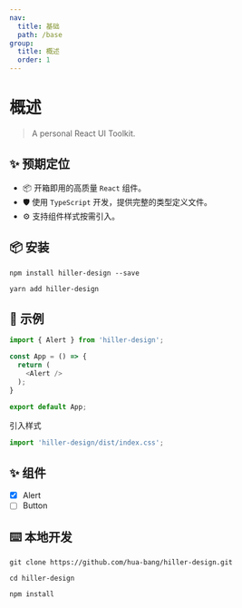 ```yaml
---
nav:
  title: 基础
  path: /base
group:
  title: 概述
  order: 1
---
```


# 概述

> A personal React UI Toolkit.

## ✨ 预期定位
- 📦 开箱即用的高质量 `React` 组件。
- 🛡 使用 `TypeScript` 开发，提供完整的类型定义文件。
- ⚙️ 支持组件样式按需引入。

## 📦 安装
```shell
npm install hiller-design --save
```
```shell
yarn add hiller-design
```

## 🔨 示例
```ts
import { Alert } from 'hiller-design';

const App = () => {
  return (
    <Alert />
  );
}

export default App;
```
引入样式
```ts
import 'hiller-design/dist/index.css';
```

## ✨ 组件

- [x] Alert 
- [ ] Button

## ⌨️ 本地开发
```shell
git clone https://github.com/hua-bang/hiller-design.git

cd hiller-design

npm install
```